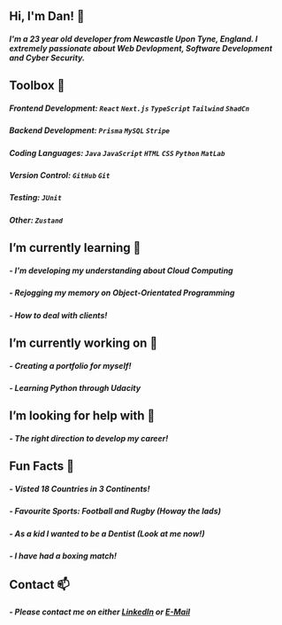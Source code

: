 ## **Hi, I'm Dan! 👋**

##### I'm a 23 year old developer from Newcastle Upon Tyne, England. I extremely passionate about Web Devlopment, Software Development and Cyber Security.

## **Toolbox** 🥊
##### Frontend Development: `React` `Next.js` `TypeScript` `Tailwind` `ShadCn`
##### Backend Development: `Prisma` `MySQL` `Stripe`
##### Coding Languages: `Java` `JavaScript` `HTML` `CSS` `Python` `MatLab`
##### Version Control: `GitHub` `Git`
##### Testing: `JUnit`
##### Other: `Zustand`

## **I’m currently learning 🌻**

##### - I'm developing my understanding about Cloud Computing
##### - Rejogging my memory on Object-Orientated Programming
##### - How to deal with clients!

## **I’m currently working on 🔭**

##### - Creating a portfolio for myself!
##### - Learning Python through Udacity

## **I’m looking for help with 🤔**

##### - The right direction to develop my career!

## **Fun Facts 🥑**

##### - Visted 18 Countries in 3 Continents!
##### - Favourite Sports: Football and Rugby (Howay the lads)
##### - As a kid I wanted to be a Dentist (Look at me now!)
##### - I have had a boxing match!

## **Contact 📫**

##### - Please contact me on either [LinkedIn](https://www.linkedin.com/in/daniel-jones-a4a85b23a/) or [E-Mail](mailto:dan_jones1107@hotmail.com?subject=[GitHub]%20Enquiry%20From%20GitHub)

